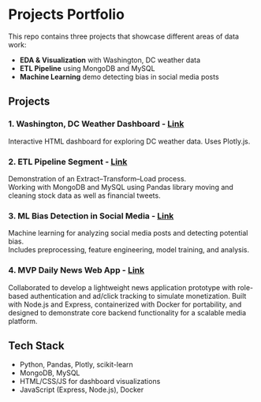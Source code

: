 # Projects Portfolio

This repo contains three projects that showcase different areas of data work:  
- **EDA & Visualization** with Washington, DC weather data  
- **ETL Pipeline** using MongoDB and MySQL  
- **Machine Learning** demo detecting bias in social media posts  

## Projects

### 1. Washington, DC Weather Dashboard - [Link](https://njg19.github.io/projects/EDA/)
Interactive HTML dashboard for exploring DC weather data. Uses Plotly.js.

### 2. ETL Pipeline Segment - [Link](https://njg19.github.io/projects/ETL/etl_pipeline.html)
Demonstration of an Extract–Transform–Load process.  
Working with MongoDB and MySQL using Pandas library moving and cleaning stock data as well as financial tweets.

### 3. ML Bias Detection in Social Media - [Link](https://njg19.github.io/projects/ML/social_media_bias.html)
Machine learning for analyzing social media posts and detecting potential bias.  
Includes preprocessing, feature engineering, model training, and analysis.

### 4. MVP Daily News Web App - [Link](https://github.com/kmd2zjw/CS4260-Daily-Bugle)
Collaborated to develop a lightweight news application prototype with role-based authentication and ad/click tracking to simulate monetization. Built with Node.js and Express, containerized with Docker for portability, and designed to demonstrate core backend functionality for a scalable media platform.

## Tech Stack
- Python, Pandas, Plotly, scikit-learn  
- MongoDB, MySQL  
- HTML/CSS/JS for dashboard visualizations
- JavaScript (Express, Node.js), Docker
